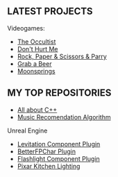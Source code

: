 ## LATEST PROJECTS
Videogames:
- [The Occultist](https://store.steampowered.com/app/2092840/The_Occultist/)
- [Don't Hurt Me](https://www.youtube.com/watch?v=daRn0OVNQ6w)
- [Rock, Paper & Scissors & Parry](https://www.youtube.com/watch?v=lbSKrHfM3zM)
- [Grab a Beer](https://www.youtube.com/watch?v=6Q27CFi5ino)
- [Moonsprings](https://www.youtube.com/watch?v=M9S4neiGdPc)

## MY TOP REPOSITORIES
- [All about C++](https://github.com/duartemv00/AllAboutCP)
- [Music Recomendation Algorithm](https://github.com/duartemv00/DMV_MusicRecomendationAlgorithm)

Unreal Engine
- [Levitation Component Plugin](https://github.com/duartemv00/DMV_Levitation_uePlugin)
- [BetterFPChar Plugin](https://github.com/duartemv00/DMV_BetterFPChar_uePlugin)
- [Flashlight Component Plugin](https://github.com/duartemv00/DMV_FlashLightComp_uePlugin)
- [Pixar Kitchen Lighting](https://www.youtube.com/watch?v=uu5SuF7_eDM)
